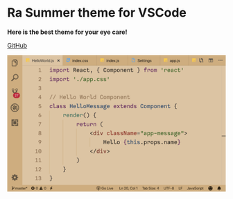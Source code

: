 # Ra Summer theme for VSCode

**Here is the best theme for your eye care!**

[GitHub](https://github.com/rahmanyerli/ra-summer)

![Screen Shot-III](./images/code.png)

